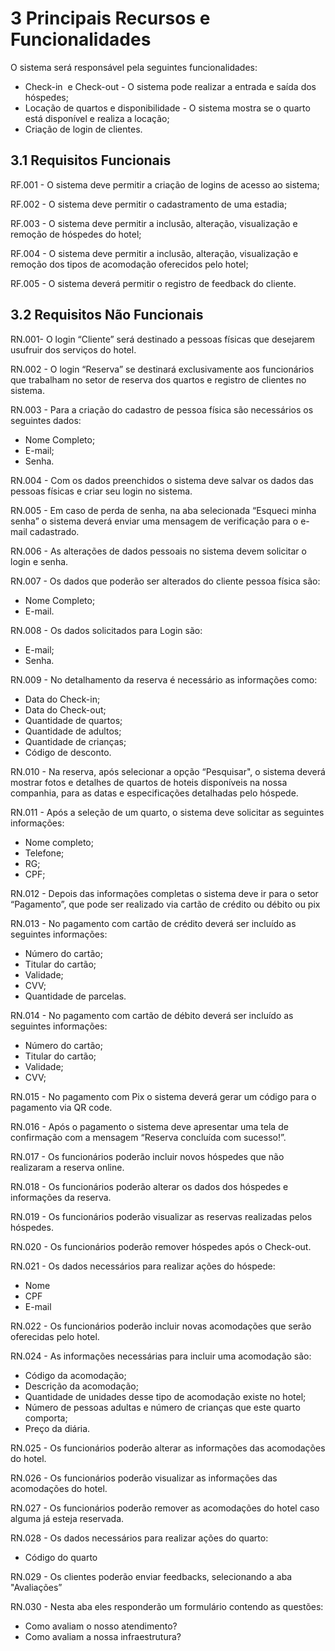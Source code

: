 # 3 Principais Recursos e Funcionalidades

O sistema será responsável pela seguintes funcionalidades:

*   Check-in  e Check-out - O sistema pode realizar a entrada e saída dos hóspedes;
*   Locação de quartos e disponibilidade - O sistema mostra se o quarto está disponível e realiza a locação;
*   Criação de login de clientes.

## 3.1 Requisitos Funcionais

RF.001 - O sistema deve permitir a criação de logins de acesso ao sistema;

RF.002 - O sistema deve permitir o cadastramento de uma estadia;

RF.003 - O sistema deve permitir a inclusão, alteração, visualização e remoção de hóspedes do hotel;

RF.004 - O sistema deve permitir a inclusão, alteração, visualização e remoção dos tipos de acomodação oferecidos pelo hotel;

RF.005 - O sistema deverá permitir o registro de feedback do cliente.

  

## 3.2 Requisitos Não Funcionais 

RN.001- O login “Cliente” será destinado a pessoas físicas que desejarem usufruir dos serviços do hotel.

RN.002 - O login “Reserva” se destinará exclusivamente aos funcionários que trabalham no setor de reserva dos quartos e registro de clientes no sistema.

RN.003 - Para a criação do cadastro de pessoa física são necessários os seguintes dados: 

*   Nome Completo;
*   E-mail;
*   Senha.

RN.004 - Com os dados preenchidos o sistema deve salvar os dados das pessoas físicas e criar seu login no sistema.

RN.005 - Em caso de perda de senha, na aba selecionada “Esqueci minha senha” o sistema deverá enviar uma mensagem de verificação para o e-mail cadastrado.

RN.006 - As alterações de dados pessoais no sistema devem solicitar o login e senha.

RN.007 - Os dados que poderão ser alterados do cliente pessoa física são:

*   Nome Completo;
*   E-mail.

RN.008 - Os dados solicitados para Login são:

*   E-mail;
*   Senha.

RN.009 - No detalhamento da reserva é necessário as informações como:

*   Data do Check-in;
*   Data do Check-out;
*   Quantidade de quartos;
*   Quantidade de adultos;
*   Quantidade de crianças;
*   Código de desconto.

RN.010 - Na reserva, após selecionar a opção “Pesquisar", o sistema deverá mostrar fotos e detalhes de quartos de hoteis disponíveis na nossa companhia, para as datas e especificações detalhadas pelo hóspede.

RN.011 - Após a seleção de um quarto, o sistema deve solicitar as seguintes informações:

*   Nome completo;
*   Telefone;
*   RG;
*   CPF;
  

RN.012 - Depois das informações completas o sistema deve ir para o setor “Pagamento”, que pode ser realizado via cartão de crédito ou débito ou pix

RN.013 - No pagamento com cartão de crédito deverá ser incluído as seguintes informações:

*   Número do cartão;
*   Titular do cartão;
*   Validade;
*   CVV;
*   Quantidade de parcelas.


RN.014 - No pagamento com cartão de débito deverá ser incluído as seguintes informações:

*   Número do cartão;
*   Titular do cartão;
*   Validade;
*   CVV;
  

RN.015 - No pagamento com Pix o sistema deverá gerar um código para o pagamento via QR code.

RN.016 - Após o pagamento o sistema deve apresentar uma tela de confirmação com a mensagem “Reserva concluída com sucesso!”.

RN.017 - Os funcionários poderão incluir novos hóspedes que não realizaram a reserva online.

RN.018 - Os funcionários poderão alterar os dados dos hóspedes e informações da reserva.

RN.019 - Os funcionários poderão visualizar as reservas realizadas pelos hóspedes.

RN.020 - Os funcionários poderão remover hóspedes após o Check-out.

RN.021 - Os dados necessários para realizar ações do hóspede: 

*   Nome
*   CPF
*   E-mail

RN.022 - Os funcionários poderão incluir novas acomodações que serão oferecidas pelo hotel.

RN.024 - As informações necessárias para incluir uma acomodação são:

*   Código da acomodação;
*   Descrição da acomodação;
*   Quantidade de unidades desse tipo de acomodação existe no hotel;
*   Número de pessoas adultas e número de crianças que este quarto comporta;
*   Preço da diária.

  

RN.025 - Os funcionários poderão alterar as informações das acomodações do hotel.

RN.026 - Os funcionários poderão visualizar as informações das acomodações do hotel.

RN.027 - Os funcionários poderão remover as acomodações do hotel caso alguma já esteja reservada. 

RN.028 - Os dados necessários para realizar ações do quarto:

*   Código do quarto

RN.029 - Os clientes poderão enviar feedbacks, selecionando a aba "Avaliações”

RN.030 - Nesta aba eles responderão um formulário contendo as questões:

*   Como avaliam o nosso atendimento?
*   Como avaliam a nossa infraestrutura?